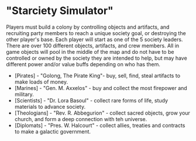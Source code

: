 # "Starciety Simulator"
Players must build a colony by controlling objects and artifacts, and recruiting party members to reach a unique society goal, or destroying the other player's base. Each player will start as one of the 5 society leaders. There are over 100 different objects, artifacts, and crew members. All in game objects will pool in the middle of the map and do not have to be controlled or owned by the society they are intended to help, but may have different power and/or value buffs depending on who has them.
- [Pirates] - "Golong, The Pirate King"- buy, sell, find, steal artifacts to make loads of money.
- [Marines] - "Gen. M. Axxelos" - buy and collect the most firepower and military.
- [Scientists] - "Dr. Lora Basoul" - collect rare forms of life, study materials to advance society.
- [Theologians] - "Rev. R. Abbegurion" - collect sacred objects, grow your church, and form a deep connection with teh universe.
- [Diplomats] - "Pres. W. Halcourt" - collect allies, treaties and contracts to make a galactic government.
